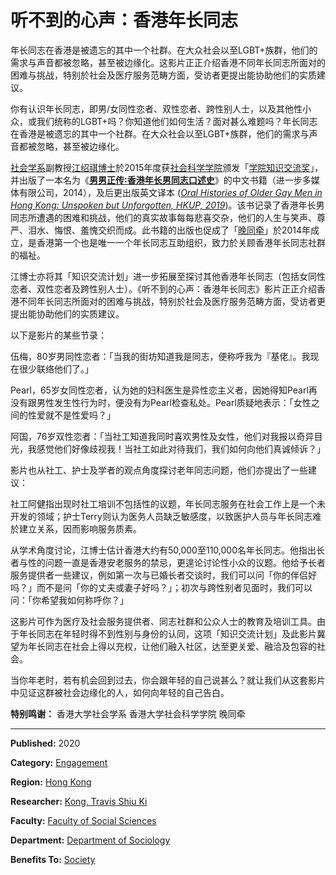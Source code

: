 # 听不到的心声：香港年长同志

年长同志在香港是被遗忘的其中一个社群。在大众社会以至LGBT+族群，他们的需求与声音都被忽略，甚至被边缘化。这影片正正介绍香港不同年长同志所面对的困难与挑战，特别於社会及医疗服务范畴方面，受访者更提出能协助他们的实质建议。

你有认识年长同志，即男/女同性恋者、双性恋者、跨性别人士，以及其他性小众，或我们统称的LGBT+吗？你知道他们如何生活？面对甚么难题吗？年长同志在香港是被遗忘的其中一个社群。在大众社会以至LGBT+族群，他们的需求与声音都被忽略，甚至被边缘化。

[社会学系](https://sociology.hku.hk/)副教授[江绍祺博士](https://hub.hku.hk/cris/rp/rp00557)於2015年度获[社会科学学院](https://www.socsc.hku.hk/fw/)颁发「[学院知识交流奖](https://www.ke.hku.hk/sc/research-impact/honours-and-awards/ke-awards/faculty-of-social-sciences)」，并出版了一本名为《**[男男正传∶香港年长男同志口述史](https://hub.hku.hk/handle/10722/205314)**》的中文书籍（进一步多媒体有限公司，2014），及后更出版英文译本 ([_Oral Histories of Older Gay Men in Hong Kong: Unspoken but Unforgotten, HKUP, 2019_](https://hkupress.hku.hk/pro/1721.php))。该书记录了香港年长男同志所遭遇的困难和挑战，他们的真实故事每每悲喜交杂，他们的人生与笑声、尊严、泪水、悔恨、羞愧交织而成。此书籍的出版也促成了「[晚同牵](https://www.facebook.com/HKGayGrey/)」於2014年成立，是香港第一个也是唯一一个年长同志互助组织，致力於关顾香港年长同志社群的福祉。

江博士亦将其「知识交流计划」进一步拓展至探讨其他香港年长同志（包括女同性恋者、双性恋者及跨性别人士）。《听不到的心声：香港年长同志》影片正正介绍香港不同年长同志所面对的困难与挑战，特别於社会及医疗服务范畴方面，受访者更提出能协助他们的实质建议。

以下是影片的某些节录：

伍梅，80岁男同性恋者：「当我的街坊知道我是同志，便称呼我为『基佬』。我现在很少联络他们了。」

Pearl，65岁女同性恋者，认为她的妇科医生是异性恋主义者，因她得知Pearl再没有跟男性发生性行为时，便没有为Pearl检查私处。Pearl质疑地表示：「女性之间的性爱就不是性爱吗？」

阿国，76岁双性恋者：「当社工知道我同时喜欢男性及女性，他们对我报以奇异目光，我感觉他们好像歧视我！当社工如此对待我们，我们如何向他们真诚倾诉？」

影片也从社工、护士及学者的观点角度探讨老年同志问题，他们亦提出了一些建议：

社工阿健指出现时社工培训不包括性的议题，年长同志服务在社会工作上是一个未开发的领域；护士Terry则认为医务人员缺乏敏感度，以致医护人员与年长同志难於建立关系，因而影响服务质素。

从学术角度讨论，江博士估计香港大约有50,000至110,000名年长同志。他指出长者与性的问题一直是香港安老服务的禁忌，更遑论讨论性小众的议题。他给予长者服务提供者一些建议，例如第一次与已婚长者交谈时，我们可以问「你的伴侣好吗？」而不是问「你的丈夫或妻子好吗？」；初次与跨性别者见面时，我们可以问：「你希望我如何称呼你？」

这影片可作为医疗及社会服务提供者、同志社群和公众人士的教育及培训工具。由于年长同志在年轻时得不到性别与身份的认同，这项「知识交流计划」及此影片冀望为年长同志在社会上得以充权，让他们融入社区，达至更关爱、融洽及包容的社会。

当你年老时，若有机会回到过去，你会跟年轻的自己说甚么？就让我们从这套影片中见证这群被社会边缘化的人，如何向年轻的自己告白。

**特别鸣谢：** 香港大学社会学系 香港大学社会科学学院 晚同牵

---

**Published:** 2020

**Category:** [Engagement](https://www.hk.org)

**Region:** [Hong Kong](https://www.hk.org)

**Researcher:** [Kong, Travis Shiu Ki](https://www.hk.org)

**Faculty:** [Faculty of Social Sciences](https://www.hk.org)

**Department:** [Department of Sociology](https://www.hk.org)

**Benefits To:** [Society](https://www.hk.org)
<!-- tcd_original_link https://www.ke.hku.hk/sc/story/engagement/unheard-voices -->
